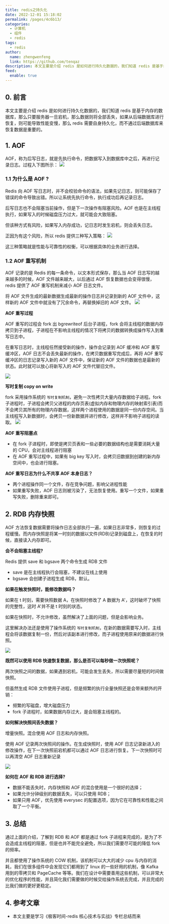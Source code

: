 ```yaml
---
title: redis之持久化
date: 2022-12-01 15:18:02
permalink: /pages/4c6b13/
categories: 
  - 计算机
  - 组件
  - redis
tags: 
  - redis
author: 
  name: zhengwenfeng
  link: https://github.com/tenqaz
description: 本文主要是介绍 redis 是如何进行持久化数据的，我们知道 redis 是基于内存的数据库，那么只要服务器一旦宕机，那么数据则将全部丢失，如果从后端数据库进行恢复，则可能导致性能变慢，那么 redis 需要自身持久化，而不通过后端数据库来恢复数据是重要的。
feed: 
  enable: true
---
```

## 0. 前言

本文主要是介绍 redis 是如何进行持久化数据的，我们知道 redis 是基于内存的数据库，那么只要服务器一旦宕机，那么数据则将全部丢失，如果从后端数据库进行恢复，则可能导致性能变慢，那么 redis 需要自身持久化，而不通过后端数据库来恢复数据是重要的。

## 1. AOF

AOF，称为后写日志，就是先执行命令，把数据写入到数据库中之后，再进行记录日志。过程入下图所示：
![](https://gcore.jsdelivr.net/gh/tenqaz/BLOG-CDN@main/20210805185829.png)

### 1.1 为什么是 AOF ?

Redis 向 AOF 写日志时，并不会校验命令的语法，如果先记日志，则可能保存了错误的命令导致出错。所以让系统先执行命令，执行成功后再记录日志。

后写日志也不会阻塞当前操作，但是下一次操作有阻塞风险。AOF 也是在主线程执行，如果写入的时候磁盘压力过大，就可能会大致阻塞。

但该种方式有风险，如果写入内存成功，记日志时发生宕机，则会丢失日志。

正因为有这个风险，所以 redis 提供三种写入策略：
![](https://gcore.jsdelivr.net/gh/tenqaz/BLOG-CDN@main/20210805190154.png)

这三种策略就是性能与可靠性的权衡，可以根据具体的业务进行选择。

### 1.2 AOF 重写机制

AOF 记录的是 Redis 的每一条命令，以文本形式保存，那么当 AOF 日志写的越来越多的时候，AOF 文件越来越大，以后通过 AOF 恢复数据也会变得很慢，redis 提供了 AOF 重写机制来减小 AOF 日志文件。


将 AOF 文件生成的最新数据生成最新的操作日志并记录到新的 AOF 文件中，这样新的 AOF 文件中就没有了冗余命令，再替换掉旧的 AOF 文件。
![](https://gcore.jsdelivr.net/gh/tenqaz/BLOG-CDN@main/20210805192304.png)

**AOF 重写过程**

AOF 重写的过程会 fork 出 bgrewriteof 后台子进程，fork 会将主线程的数据内存拷贝到子进程，子进程在不影响主线程的情况下将拷贝的数据转换成操作写入到重写日志中。

在重写日志时，主线程任然接受新的操作，操作会记录到 AOF 缓冲和 AOF 重写缓冲区，AOF 日志不会丢失最新的操作，在拷贝数据重写完成后，再将 AOF 重写缓冲区的日志记录写入新的 AOF 文件中，保证新的 AOF 文件的数据也是最新的状态。此时就可以放心将新写入的 AOF 文件代替旧文件。


![](https://gcore.jsdelivr.net/gh/tenqaz/BLOG-CDN@main/20210805192829.png#crop=0&crop=0&crop=1&crop=1&id=SuDFF&originHeight=1920&originWidth=3688&originalType=binary&ratio=1&rotation=0&showTitle=false&status=done&style=none&title=)

**写时复制 copy on write**

fork 采用操作系统的 `写时复制机制`，避免一次性拷贝大量内存数据给子进程。fork 子进程时，子进程会拷贝父进程的内存页表(虚拟内存和物理内存的映射索引表)而不会拷贝其所有的物理内存数据，这样两个进程使用的数据是同一份内存空间。当主线程写入新数据时，会拷贝一份新数据并进行修改，这样并不影响子进程的读取。
![](https://gcore.jsdelivr.net/gh/tenqaz/BLOG-CDN@main/16698572637261669857262993.png)

**AOF 重写阻塞点**

* 在 fork 子进程时，即使是拷贝页表和一些必要的数据结构也是需要消耗大量的 CPU，会对主线程进行阻塞
* 在 AOF 重写过程中，如果有 big key 写入时，会拷贝旧数据到创建的新内存空间中，也会进行阻塞。


**AOF 重写日志为什么不共享 AOF 本身日志？**

* 两个进程操作同一个文件，存在竞争问题，影响父进程性能
* 如果重写失败，AOF 日志则被污染了，无法恢复使用。重写一个文件，如果重写失败，删除重来即可。

## 2. RDB 内存快照

AOF 方法恢复数据需要将操作日志全部执行一遍，如果日志非常多，则恢复的过程缓慢。而内存快照是将某一时刻的数据以文件(RDB)记录到磁盘上，在恢复的时候，直接读入内存即可。

**会不会阻塞主线程?**

Redis 提供 save 和 bgsave 两个命令生成 RDB 文件

* save 是在主线程执行会阻塞，不建议在线上使用
* bgsave 会创建子进程生成 RDB，默认。

**如果在触发快照时，能修改数据吗？**

如果在 t 时刻，需要快照数据 A，在快照时修改了 A 数据为 A'，这时破坏了快照的完整性，这时 A'并不是 t 时刻的状态。

如果在快照时，不允许修改，虽然解决了上面的问题，但是会影响业务。

这里解决办法还是使用了操作系统的 `写时复制机制`，在新的数据需要写入时，主线程会将该数据复制一份，然后对该副本进行修改，而子进程使用原来的数据进行快照。

![](https://gcore.jsdelivr.net/gh/tenqaz/BLOG-CDN@main/20210806164754.png)

**既然可以使用 RDB 快速恢复数据，那么是否可以每秒做一次快照呢？**

两次快照之间的数据，如果遇到宕机，可能会发生丢失，所以需要尽量短的时间做快照。

但虽然生成 RDB 文件使用子进程，但是频繁的执行全量快照还是会带来额外的开销：

* 频繁的写磁盘，增大磁盘压力
* fork 子进程时，如果数据内存过大，是会阻塞主线程的。

**如何解决快照间丢失数据？**

增量快照。混合使用 AOF 日志和内存快照。

使用 AOF 记录两次快照间的操作。在生成快照时，使用 AOF 日志记录新进入的修改操作，在下一次快照前宕机都可以通过 AOF 日志进行恢复。下一次快照时可以再清空 AOF 日志重新记录

![](https://gcore.jsdelivr.net/gh/tenqaz/BLOG-CDN@main/20210806170233.png)

**如何在 AOF 和 RDB 进行选择?**

* 数据不能丢失时，内存快照和 AOF 的混合使用是一个很好的选择；
* 如果允许分钟级别的数据丢失，可以只使用 RDB；
* 如果只用 AOF，优先使用 everysec 的配置选项，因为它在可靠性和性能之间取了一个平衡。


## 3. 总结

通过上面的介绍，了解到 RDB 和 AOF 都是通过 fork 子进程来完成的，是为了不会造成主线程的阻塞，但是也并不能完全避免，所以我们需要尽可能的降低 fork 的频率。

并且都使用了操作系统的 COW 机制，该机制可以大大的减少 cpu 与内存的消耗，我们在很多组件中会发现它们都用到了 linux 的一些好用的机制，像 Kafka 用到的零拷贝和 PageCache 等等。我们在设计中需要善用这些机制，可以非常大的优化程序的性能，并且简化我们需要做的时候交给操作系统去完成，并且完成的比我们做的更好更稳定。


## 4. 参考文章

* 本文主要是学习《极客时间-redis 核心技术与实战》专栏总结而来